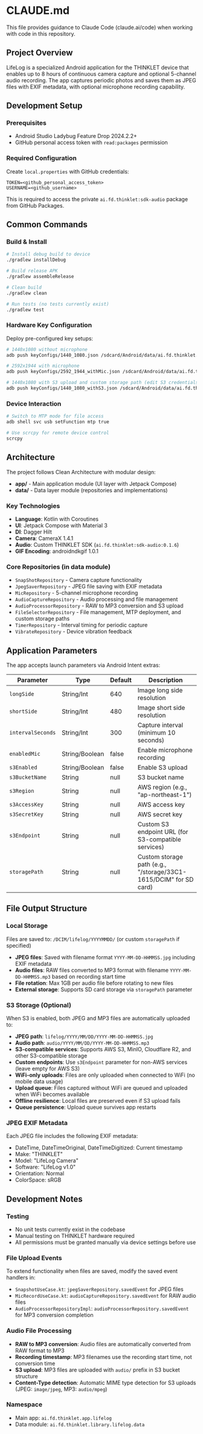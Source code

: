 # CLAUDE.md

This file provides guidance to Claude Code (claude.ai/code) when working with code in this repository.

## Project Overview

LifeLog is a specialized Android application for the THINKLET device that enables up to 8 hours of continuous camera capture and optional 5-channel audio recording. The app captures periodic photos and saves them as JPEG files with EXIF metadata, with optional microphone recording capability.

## Development Setup

### Prerequisites
- Android Studio Ladybug Feature Drop 2024.2.2+
- GitHub personal access token with `read:packages` permission

### Required Configuration
Create `local.properties` with GitHub credentials:
```properties
TOKEN=<github_personal_access_token>
USERNAME=<github_username>
```

This is required to access the private `ai.fd.thinklet:sdk-audio` package from GitHub Packages.

## Common Commands

### Build & Install
```bash
# Install debug build to device
./gradlew installDebug

# Build release APK
./gradlew assembleRelease

# Clean build
./gradlew clean

# Run tests (no tests currently exist)
./gradlew test
```

### Hardware Key Configuration
Deploy pre-configured key setups:

```bash
# 1440x1080 without microphone
adb push keyConfigs/1440_1080.json /sdcard/Android/data/ai.fd.thinklet.app.launcher/files/key_config.json && adb reboot

# 2592x1944 with microphone
adb push keyConfigs/2592_1944_withMic.json /sdcard/Android/data/ai.fd.thinklet.app.launcher/files/key_config.json && adb reboot

# 1440x1080 with S3 upload and custom storage path (edit S3 credentials first)
adb push keyConfigs/1440_1080_withS3.json /sdcard/Android/data/ai.fd.thinklet.app.launcher/files/key_config.json && adb reboot
```

### Device Interaction
```bash
# Switch to MTP mode for file access
adb shell svc usb setFunction mtp true

# Use scrcpy for remote device control
scrcpy
```

## Architecture

The project follows Clean Architecture with modular design:

- **app/** - Main application module (UI layer with Jetpack Compose)
- **data/** - Data layer module (repositories and implementations)

### Key Technologies
- **Language**: Kotlin with Coroutines
- **UI**: Jetpack Compose with Material 3
- **DI**: Dagger Hilt
- **Camera**: CameraX 1.4.1
- **Audio**: Custom THINKLET SDK (`ai.fd.thinklet:sdk-audio:0.1.6`)
- **GIF Encoding**: androidndkgif 1.0.1

### Core Repositories (in data module)
- `SnapShotRepository` - Camera capture functionality
- `JpegSaverRepository` - JPEG file saving with EXIF metadata
- `MicRepository` - 5-channel microphone recording
- `AudioCaptureRepository` - Audio processing and file management
- `AudioProcessorRepository` - RAW to MP3 conversion and S3 upload
- `FileSelectorRepository` - File management, MTP deployment, and custom storage paths
- `TimerRepository` - Interval timing for periodic capture
- `VibrateRepository` - Device vibration feedback

## Application Parameters

The app accepts launch parameters via Android Intent extras:

| Parameter | Type | Default | Description |
|-----------|------|---------|-------------|
| `longSide` | String/Int | 640 | Image long side resolution |
| `shortSide` | String/Int | 480 | Image short side resolution |
| `intervalSeconds` | String/Int | 300 | Capture interval (minimum 10 seconds) |
| `enabledMic` | String/Boolean | false | Enable microphone recording |
| `s3Enabled` | String/Boolean | false | Enable S3 upload |
| `s3BucketName` | String | null | S3 bucket name |
| `s3Region` | String | null | AWS region (e.g., "ap-northeast-1") |
| `s3AccessKey` | String | null | AWS access key |
| `s3SecretKey` | String | null | AWS secret key |
| `s3Endpoint` | String | null | Custom S3 endpoint URL (for S3-compatible services) |
| `storagePath` | String | null | Custom storage path (e.g., "/storage/33C1-1615/DCIM" for SD card) |

## File Output Structure

### Local Storage
Files are saved to: `/DCIM/lifelog/YYYYMMDD/` (or custom `storagePath` if specified)
- **JPEG files**: Saved with filename format `YYYY-MM-DD-HHMMSS.jpg` including EXIF metadata
- **Audio files**: RAW files converted to MP3 format with filename `YYYY-MM-DD-HHMMSS.mp3` based on recording start time
- **File rotation**: Max 1GB per audio file before rotating to new files
- **External storage**: Supports SD card storage via `storagePath` parameter

### S3 Storage (Optional)
When S3 is enabled, both JPEG and MP3 files are automatically uploaded to:
- **JPEG path**: `lifelog/YYYY/MM/DD/YYYY-MM-DD-HHMMSS.jpg`
- **Audio path**: `audio/YYYY/MM/DD/YYYY-MM-DD-HHMMSS.mp3`
- **S3-compatible services**: Supports AWS S3, MinIO, Cloudflare R2, and other S3-compatible storage
- **Custom endpoints**: Use `s3Endpoint` parameter for non-AWS services (leave empty for AWS S3)
- **WiFi-only uploads**: Files are only uploaded when connected to WiFi (no mobile data usage)
- **Upload queue**: Files captured without WiFi are queued and uploaded when WiFi becomes available
- **Offline resilience**: Local files are preserved even if S3 upload fails
- **Queue persistence**: Upload queue survives app restarts

### JPEG EXIF Metadata
Each JPEG file includes the following EXIF metadata:
- DateTime, DateTimeOriginal, DateTimeDigitized: Current timestamp
- Make: "THINKLET"
- Model: "LifeLog Camera" 
- Software: "LifeLog v1.0"
- Orientation: Normal
- ColorSpace: sRGB

## Development Notes

### Testing
- No unit tests currently exist in the codebase
- Manual testing on THINKLET hardware required
- All permissions must be granted manually via device settings before use

### File Upload Events
To extend functionality when files are saved, modify the saved event handlers in:
- `SnapshotUseCase.kt`: `jpegSaverRepository.savedEvent` for JPEG files
- `MicRecordUseCase.kt`: `audioCaptureRepository.savedEvent` for RAW audio files
- `AudioProcessorRepositoryImpl`: `audioProcessorRepository.savedEvent` for MP3 conversion completion

### Audio File Processing
- **RAW to MP3 conversion**: Audio files are automatically converted from RAW format to MP3
- **Recording timestamp**: MP3 filenames use the recording start time, not conversion time
- **S3 upload**: MP3 files are uploaded with `audio/` prefix in S3 bucket structure
- **Content-Type detection**: Automatic MIME type detection for S3 uploads (JPEG: `image/jpeg`, MP3: `audio/mpeg`)

### Namespace
- Main app: `ai.fd.thinklet.app.lifelog`
- Data module: `ai.fd.thinklet.library.lifelog.data`